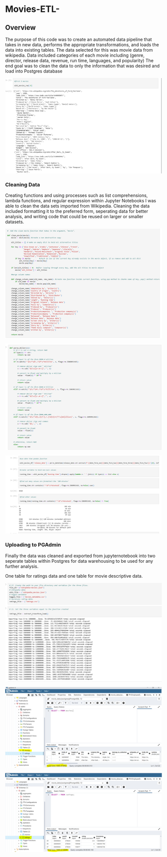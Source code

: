 # Movies-ETL-

## Overview 

The purpose of this code was to create an automated data pipeline that takes in new data, performs the appropriate transformations, and loads the data into existing tables. The data selected for this was movie data from wikipedia. Data included categories of each movie including (genre, director, release data, revenue, run time, languages, and popularity) The end goal was to clean the data to only the information that was desired and load into Postgres database

![This is an image](https://github.com/BrandonCodes95/Movies-ETL-/blob/120a29747ef28b09951f160a9adc13212bf39e3e/Raw%20data%20image.PNG)


### Cleaning Data 

Creating functions and using processes such as list comprehensions, lambda functions, and regular expression within Jupyter Notebooks I was able to clean the data sets imported from Wikipedia.
Cleaning the data included formatting it to the preferred form, seperating data for better analysis, and writing code that could be reused on larger or smaller datasets. 

![This is an image](https://github.com/BrandonCodes95/Movies-ETL-/blob/120a29747ef28b09951f160a9adc13212bf39e3e/Images/Cleaned%20Data%20function.PNG)

![This is an image](https://github.com/BrandonCodes95/Movies-ETL-/blob/28dab9751816b62126762a86f765edcd46c1c481/Images/Function%20example%20Image.PNG)

![This is an image](https://github.com/BrandonCodes95/Movies-ETL-/blob/28dab9751816b62126762a86f765edcd46c1c481/Images/Lamda%20example%20image.PNG)


### Uploading to PGAdmin 
Finally the data was cleaned and exported from jupyternotebook into two seperate tables within Postgres for data warehousing to be used for any further analysis. 

One table for ratings data and one table for movie descriptive data.

![This is an image](https://github.com/BrandonCodes95/Movies-ETL-/blob/ec5f97e274e609185d54c4c6cde1d5f35653be70/Images/Exporting%20image.PNG)

![This is an image](https://github.com/BrandonCodes95/Movies-ETL-/blob/ec5f97e274e609185d54c4c6cde1d5f35653be70/movies_query.png)

![This is an image](https://github.com/BrandonCodes95/Movies-ETL-/blob/ec5f97e274e609185d54c4c6cde1d5f35653be70/ratings_query.png)
